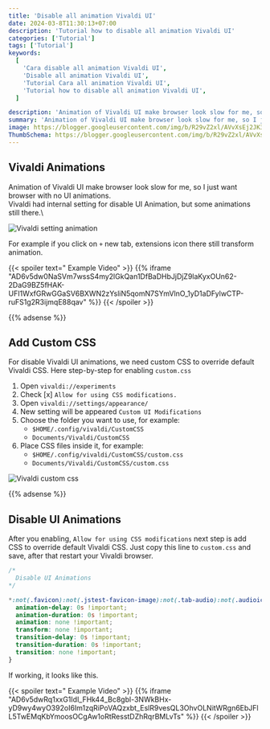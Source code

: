```yaml
---
title: 'Disable all animation Vivaldi UI'
date: 2024-03-8T11:30:13+07:00
description: 'Tutorial how to disable all animation Vivaldi UI'
categories: ['Tutorial']
tags: ['Tutorial']
keywords:
  [
    'Cara disable all animation Vivaldi UI',
    'Disable all animation Vivaldi UI',
    'Tutorial Cara all animation Vivaldi UI',
    'Tutorial how to disable all animation Vivaldi UI',
  ]

description: 'Animation of Vivaldi UI make browser look slow for me, so I just want browser with no UI animations.'
summary: 'Animation of Vivaldi UI make browser look slow for me, so I just want browser with no UI animations.'
image: https://blogger.googleusercontent.com/img/b/R29vZ2xl/AVvXsEj2JK3oWUZ-t-40Nhqt4jhOeYlp9HSiM3ZpOINd88fpwyireJ1fYy_yxdU7gWGfQBYfuEWsmzblIbk41YJzIRiI_hM4hTL9StW6bSnxXhMzJZ90whU0uAyzJ6odNXTvfGY4n37XH6pQ8Hgj0tfw02YTM0c-ps4HA1cDWo-nl4OFtORr2mhrLyeCwVao_ukn/s80-rw/vivaldi-logo.png
ThumbSchema: https://blogger.googleusercontent.com/img/b/R29vZ2xl/AVvXsEj2JK3oWUZ-t-40Nhqt4jhOeYlp9HSiM3ZpOINd88fpwyireJ1fYy_yxdU7gWGfQBYfuEWsmzblIbk41YJzIRiI_hM4hTL9StW6bSnxXhMzJZ90whU0uAyzJ6odNXTvfGY4n37XH6pQ8Hgj0tfw02YTM0c-ps4HA1cDWo-nl4OFtORr2mhrLyeCwVao_ukn/s0/vivaldi-logo.png
---
```


## Vivaldi Animations
Animation of Vivaldi UI make browser look slow for me, so I just want browser with no UI animations.\
Vivaldi had internal setting for disable UI Animation, but some animations still there.\

![Vivaldi setting animation](https://blogger.googleusercontent.com/img/b/R29vZ2xl/AVvXsEim9h3DFHl83KSTk9RJtYo1HDy7rA3M71BVENVwdaBryTOPtD0paJdy-ttrdnZlW0h1XsH2kFgm7OACPwGu8ItiNgTxSLu5NF5sq40n48l8BFVI7JeHzq5eBpguAlWxU0roNOd80BQFhSY-phRKcZV4CE8qdrvm-Zl5-q5M3dVzIINcfhrYkvIMU7ZaDQWB/s0/rmdhnreza.my.id.disable.vivaldi.animation.1.jpg)

For example if you click on `+` new tab, extensions icon there still transform animation.

{{< spoiler text=" Example Video" >}}
{{% iframe "AD6v5dw0NaSVm7wssS4my2lGkQan1DfBaDHbJjDjZ9laKyxOUn62-2DaG9BZ5fHAK-UFI1WxfGRwGGaSV6BXWN2zYsliN5qomN7SYmVlnO_1yD1aDFylwCTP-ruFS1g2R3ijmqE88qav" %}}
{{< /spoiler >}}

{{% adsense %}}

## Add Custom CSS
For disable Vivaldi UI animations, we need custom CSS to override default Vivaldi CSS.
Here step-by-step for enabling `custom.css`
1. Open `vivaldi://experiments`
2. Check [x] `Allow for using CSS modifications.`
3. Open `vivaldi://settings/appearance/`
4. New setting will be appeared `Custom UI Modifications`
5. Choose the folder you want to use, for example:
   * `$HOME/.config/vivaldi/CustomCSS`
   * `Documents/Vivaldi/CustomCSS`
6. Place CSS files inside it, for example:
   * `$HOME/.config/vivaldi/CustomCSS/custom.css`
   * `Documents/Vivaldi/CustomCSS/custom.css`

![Vivaldi custom css](https://blogger.googleusercontent.com/img/b/R29vZ2xl/AVvXsEgW92tKdMgt53F_H13gAgsUyL8zTHsAIhBpDw7DhGuhHQIj8qRDQosdvZF4mCJthvZshP0wh7m4Ril3Enxqd01IDfUxsiV3vgYVQpxVCtw8vS9xQNI6nsoIC0OpJj3R6vx0xbJWSqdfAEFoSIprP8bGrpPH59qq5NR7xjZga6BdbyE8gWe-2l9TwctaKrU9/s0/rmdhnreza.my.id.disable.vivaldi.animation.2.jpg)

{{% adsense %}}

## Disable UI Animations
After you enabling, `Allow for using CSS modifications` next step is add CSS to override default Vivaldi CSS.
Just copy this line to `custom.css` and save, after that restart your Vivaldi browser.
```css
/* 
  Disable UI Animations 
*/

*:not(.favicon):not(.jstest-favicon-image):not(.tab-audio):not(.audioicon):not(.tab-position):not(#modal-bg):not(input[type=checkbox]) {
  animation-delay: 0s !important;
  animation-duration: 0s !important;
  animation: none !important;
  transform: none !important;
  transition-delay: 0s !important;
  transition-duration: 0s !important;
  transition: none !important;
}
```

If working, it looks like this.

{{< spoiler text=" Example Video" >}}
{{% iframe "AD6v5dwRq1xxG1Idl_FHk44_Bc8gbl-3NWkBHx-yD9wy4wyO392oI6Im1zqRiPoVAQzxbt_EslR9vesQL3OhvOLNitWRgn6EbJFlL5TwEMqKbYmoosOCgAw1oRtResstDZhRqrBMLvTs" %}}
{{< /spoiler >}}
